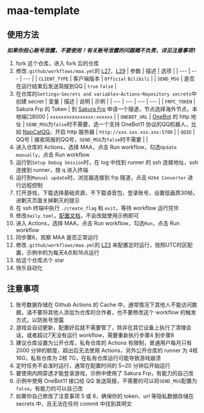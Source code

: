# maa-template

## 使用方法
***如果你担心账号泄露，不要使用！有关账号泄露的问题概不负责，详见注意事项1***
1. fork 这个仓库，进入 fork 后的仓库
2. 修改`.github/workflows/maa.yml`的 [L27](https://github.com/Lyxot/maa-template/blob/main/.github/workflows/maa.yml#L27)、[L29](https://github.com/Lyxot/maa-template/blob/main/.github/workflows/maa.yml#L29)
    | 参数 | 描述 | 选项 |
    | --- | --- | --- |
    | `CLIENT_TYPE` | 客户端版本 | `Official` `Bilibili` |
    | `SEND_MSG` | 是否在运行结束后发送简报到QQ | `true` `false`  |
3. 在仓库的`Settings`-`Secrets and variables`-`Actions`-`Repository secrets`中创建 secret
    | 变量 | 描述 | 说明 | 示例 |
    | --- | --- | --- | --- |
    | `FRPC_TOKEN` | Sakura Frp 的 Token | 到 [Sakura Frp](https://www.natfrp.com/) 申请一个隧道，节点选择海外节点，本地端口8000 | `xxxxxxxxxxxxxxxx:xxxxxx` |
    | `ONEBOT_URL` | [OneBot](https://github.com/botuniverse/onebot-11/blob/master/communication/http.md) 的 http 地址 | `SEND_MSG`为`false`时不需要，选一个支持 OneBot11 协议的QQ机器人，比如 [NapCatQQ](https://github.com/NapNeko/NapCatQQ)，开启 http 服务器 | `http://xxx.xxx.xxx.xxx:5700` |
    | `QQID` | QQ号 | 接收简报的QQ号，`SEND_MSG`为`false`时不需要 | |
4. 进入仓库的 Actions，选择 MAA，点击 Run workflow，勾选`Update manually`，点击 Run workflow
5. 运行到`Setup Debug Session`时，在 log 中找到 runner 的 ssh 连接地址，ssh 连接到 runner，按 q 进入终端
6. 运行到`Manual update`时，浏览器连接到 frp 隧道，点击 `H264 Converter` 进行远程控制
7. 打开游戏，下载选择基础资源，不下载语音包，登录账号，设置低画质30帧，进剿灭页面关掉剿灭的提示
8. 在 ssh 终端中执行 `./create_flag` 和 `exit`，等待 workflow 运行完毕
9. 修改`daily.toml`，[配置文档](https://github.com/MaaAssistantArknights/maa-cli/blob/main/maa-cli/docs/zh-CN/config.md)，不会改就使用示例即可
10. 进入 Actions，选择 MAA，点击 Run workflow，勾选`Run`，点击 Run workflow
11. 同步骤6，观察 MAA 是否正常运行
12. 修改`.github/workflows/maa.yml`的 [L23](https://github.com/Lyxot/maa-template/blob/main/.github/workflows/maa.yml#L23) 来配置定时运行，按照UTC时区配置，示例中的为每天4点和16点运行
13. 给这个仓库点个 star
14. 快乐自动化

## 注意事项
1. 账号数据存储在 Github Actions 的 Cache 中，通常情况下其他人不能访问数据，请不要将其他人添加为仓库的合作者，也不要修改这个 workflow 的触发方式，以防账号泄露
2. 游戏会自动更新，配置好后就不需要管了，除非在其它设备上执行了清理会话，或者超过7天没有运行 workflow，需要重新执行步骤4 到步骤8
3. 建议仓库设置为公开仓库，私有仓库的 Actions 有限制，普通用户每月只有 2000 分钟的额度，超出后无法使用 Actions，另外公开仓库的 runner 为 4核 16G，私有仓库为 2核 7G，在私有仓库运行可能导致游戏崩溃
4. 定时任务不会准时运行，通常在配置时间的 5~20 分钟后开始运行
5. 要使用内网穿透才能登录游戏，示例中使用了 Sakura Frp，有能力的自己改
6. 示例中使用 OneBot11 接口给 QQ 发送简报，不需要的可以将`SEND_MSG`配置为`false`，有能力的可以自己改
7. 如果你自己修改了注意事项 5 或 6，确保你的 token、url 等隐私数据存储在 secrets 中，且无法在任何 commit 中找到其明文
